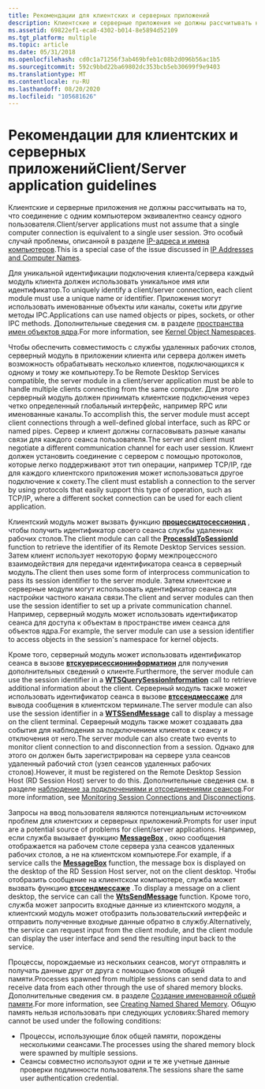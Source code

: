 ```yaml
---
title: Рекомендации для клиентских и серверных приложений
description: Клиентские и серверные приложения не должны рассчитывать на то, что соединение с одним компьютером эквивалентно сеансу одного пользователя.
ms.assetid: 69822ef1-eca8-4302-b014-8e5894d52109
ms.tgt_platform: multiple
ms.topic: article
ms.date: 05/31/2018
ms.openlocfilehash: cd0c1a71256f3ab469bfeb1c08b2d096b56ac1b5
ms.sourcegitcommit: 592c9bbd22ba69802dc353bcb5eb30699f9e9403
ms.translationtype: MT
ms.contentlocale: ru-RU
ms.lasthandoff: 08/20/2020
ms.locfileid: "105681626"
---
```

# <a name="clientserver-application-guidelines"></a><span data-ttu-id="55ee1-103">Рекомендации для клиентских и серверных приложений</span><span class="sxs-lookup"><span data-stu-id="55ee1-103">Client/Server application guidelines</span></span>

<span data-ttu-id="55ee1-104">Клиентские и серверные приложения не должны рассчитывать на то, что соединение с одним компьютером эквивалентно сеансу одного пользователя.</span><span class="sxs-lookup"><span data-stu-id="55ee1-104">Client/server applications must not assume that a single computer connection is equivalent to a single user session.</span></span> <span data-ttu-id="55ee1-105">Это особый случай проблемы, описанной в разделе [IP-адреса и имена компьютеров](ip-addresses-and-computer-names.md).</span><span class="sxs-lookup"><span data-stu-id="55ee1-105">This is a special case of the issue discussed in [IP Addresses and Computer Names](ip-addresses-and-computer-names.md).</span></span>

<span data-ttu-id="55ee1-106">Для уникальной идентификации подключения клиента/сервера каждый модуль клиента должен использовать уникальное имя или идентификатор.</span><span class="sxs-lookup"><span data-stu-id="55ee1-106">To uniquely identify a client/server connection, each client module must use a unique name or identifier.</span></span> <span data-ttu-id="55ee1-107">Приложения могут использовать именованные объекты или каналы, сокеты или другие методы IPC.</span><span class="sxs-lookup"><span data-stu-id="55ee1-107">Applications can use named objects or pipes, sockets, or other IPC methods.</span></span> <span data-ttu-id="55ee1-108">Дополнительные сведения см. в разделе [пространства имен объектов ядра](kernel-object-namespaces.md).</span><span class="sxs-lookup"><span data-stu-id="55ee1-108">For more information, see [Kernel Object Namespaces](kernel-object-namespaces.md).</span></span>

<span data-ttu-id="55ee1-109">Чтобы обеспечить совместимость с службы удаленных рабочих столов, серверный модуль в приложении клиента или сервера должен иметь возможность обрабатывать несколько клиентов, подключающихся к одному и тому же компьютеру.</span><span class="sxs-lookup"><span data-stu-id="55ee1-109">To be Remote Desktop Services compatible, the server module in a client/server application must be able to handle multiple clients connecting from the same computer.</span></span> <span data-ttu-id="55ee1-110">Для этого серверный модуль должен принимать клиентские подключения через четко определенный глобальный интерфейс, например RPC или именованные каналы.</span><span class="sxs-lookup"><span data-stu-id="55ee1-110">To accomplish this, the server module must accept client connections through a well-defined global interface, such as RPC or named pipes.</span></span> <span data-ttu-id="55ee1-111">Сервер и клиент должны согласовывать разные каналы связи для каждого сеанса пользователя.</span><span class="sxs-lookup"><span data-stu-id="55ee1-111">The server and client must negotiate a different communication channel for each user session.</span></span> <span data-ttu-id="55ee1-112">Клиент должен установить соединение с сервером с помощью протоколов, которые легко поддерживают этот тип операции, например TCP/IP, где для каждого клиентского приложения может использоваться другое подключение к сокету.</span><span class="sxs-lookup"><span data-stu-id="55ee1-112">The client must establish a connection to the server by using protocols that easily support this type of operation, such as TCP/IP, where a different socket connection can be used for each client application.</span></span>

<span data-ttu-id="55ee1-113">Клиентский модуль может вызвать функцию [**процессидтосессионид**](/windows/win32/api/processthreadsapi/nf-processthreadsapi-processidtosessionid) , чтобы получить идентификатор своего сеанса службы удаленных рабочих столов.</span><span class="sxs-lookup"><span data-stu-id="55ee1-113">The client module can call the [**ProcessIdToSessionId**](/windows/win32/api/processthreadsapi/nf-processthreadsapi-processidtosessionid) function to retrieve the identifier of its Remote Desktop Services session.</span></span> <span data-ttu-id="55ee1-114">Затем клиент использует некоторую форму межпроцессного взаимодействия для передачи идентификатора сеанса в серверный модуль.</span><span class="sxs-lookup"><span data-stu-id="55ee1-114">The client then uses some form of interprocess communication to pass its session identifier to the server module.</span></span> <span data-ttu-id="55ee1-115">Затем клиентские и серверные модули могут использовать идентификатор сеанса для настройки частного канала связи.</span><span class="sxs-lookup"><span data-stu-id="55ee1-115">The client and server modules can then use the session identifier to set up a private communication channel.</span></span> <span data-ttu-id="55ee1-116">Например, серверный модуль может использовать идентификатор сеанса для доступа к объектам в пространстве имен сеанса для объектов ядра.</span><span class="sxs-lookup"><span data-stu-id="55ee1-116">For example, the server module can use a session identifier to access objects in the session's namespace for kernel objects.</span></span>

<span data-ttu-id="55ee1-117">Кроме того, серверный модуль может использовать идентификатор сеанса в вызове [**втскуерисессионинформатион**](/windows/desktop/api/Wtsapi32/nf-wtsapi32-wtsquerysessioninformationa) для получения дополнительных сведений о клиенте.</span><span class="sxs-lookup"><span data-stu-id="55ee1-117">Furthermore, the server module can use the session identifier in a [**WTSQuerySessionInformation**](/windows/desktop/api/Wtsapi32/nf-wtsapi32-wtsquerysessioninformationa) call to retrieve additional information about the client.</span></span> <span data-ttu-id="55ee1-118">Серверный модуль также может использовать идентификатор сеанса в вызове [**втссендмессаже**](/windows/desktop/api/Wtsapi32/nf-wtsapi32-wtssendmessagea) для вывода сообщения в клиентском терминале.</span><span class="sxs-lookup"><span data-stu-id="55ee1-118">The server module can also use the session identifier in a [**WTSSendMessage**](/windows/desktop/api/Wtsapi32/nf-wtsapi32-wtssendmessagea) call to display a message on the client terminal.</span></span> <span data-ttu-id="55ee1-119">Серверный модуль также может создавать два события для наблюдения за подключением клиентов к сеансу и отключения от него.</span><span class="sxs-lookup"><span data-stu-id="55ee1-119">The server module can also create two events to monitor client connection to and disconnection from a session.</span></span> <span data-ttu-id="55ee1-120">Однако для этого он должен быть зарегистрирован на сервере узла сеансов удаленный рабочий стол (узел сеансов удаленных рабочих столов).</span><span class="sxs-lookup"><span data-stu-id="55ee1-120">However, it must be registered on the Remote Desktop Session Host (RD Session Host) server to do this.</span></span> <span data-ttu-id="55ee1-121">Дополнительные сведения см. в разделе [наблюдение за подключениями и отсоединениями сеансов](monitoring-session-connections-and-disconnections.md).</span><span class="sxs-lookup"><span data-stu-id="55ee1-121">For more information, see [Monitoring Session Connections and Disconnections](monitoring-session-connections-and-disconnections.md).</span></span>

<span data-ttu-id="55ee1-122">Запросы на ввод пользователя являются потенциальным источником проблем для клиентских и серверных приложений.</span><span class="sxs-lookup"><span data-stu-id="55ee1-122">Prompts for user input are a potential source of problems for client/server applications.</span></span> <span data-ttu-id="55ee1-123">Например, если служба вызывает функцию [**MessageBox**](/windows/desktop/api/winuser/nf-winuser-messagebox) , окно сообщения отображается на рабочем столе сервера узла сеансов удаленных рабочих столов, а не на клиентском компьютере.</span><span class="sxs-lookup"><span data-stu-id="55ee1-123">For example, if a service calls the [**MessageBox**](/windows/desktop/api/winuser/nf-winuser-messagebox) function, the message box is displayed on the desktop of the RD Session Host server, not on the client desktop.</span></span> <span data-ttu-id="55ee1-124">Чтобы отобразить сообщение на клиентском компьютере, служба может вызвать функцию [**втссендмессаже**](/windows/desktop/api/Wtsapi32/nf-wtsapi32-wtssendmessagea) .</span><span class="sxs-lookup"><span data-stu-id="55ee1-124">To display a message on a client desktop, the service can call the [**WtsSendMessage**](/windows/desktop/api/Wtsapi32/nf-wtsapi32-wtssendmessagea) function.</span></span> <span data-ttu-id="55ee1-125">Кроме того, служба может запросить входные данные из клиентского модуля, а клиентский модуль может отобразить пользовательский интерфейс и отправить полученные входные данные обратно в службу.</span><span class="sxs-lookup"><span data-stu-id="55ee1-125">Alternatively, the service can request input from the client module, and the client module can display the user interface and send the resulting input back to the service.</span></span>

<span data-ttu-id="55ee1-126">Процессы, порождаемые из нескольких сеансов, могут отправлять и получать данные друг от друга с помощью блоков общей памяти.</span><span class="sxs-lookup"><span data-stu-id="55ee1-126">Processes spawned from multiple sessions can send data to and receive data from each other through the use of shared memory blocks.</span></span> <span data-ttu-id="55ee1-127">Дополнительные сведения см. в разделе [Создание именованной общей памяти](/windows/desktop/Memory/creating-named-shared-memory).</span><span class="sxs-lookup"><span data-stu-id="55ee1-127">For more information, see [Creating Named Shared Memory](/windows/desktop/Memory/creating-named-shared-memory).</span></span> <span data-ttu-id="55ee1-128">Общую память нельзя использовать при следующих условиях:</span><span class="sxs-lookup"><span data-stu-id="55ee1-128">Shared memory cannot be used under the following conditions:</span></span>

-   <span data-ttu-id="55ee1-129">Процессы, использующие блок общей памяти, порождены несколькими сеансами.</span><span class="sxs-lookup"><span data-stu-id="55ee1-129">The processes using the shared memory block were spawned by multiple sessions.</span></span>
-   <span data-ttu-id="55ee1-130">Сеансы совместно используют одни и те же учетные данные проверки подлинности пользователя.</span><span class="sxs-lookup"><span data-stu-id="55ee1-130">The sessions share the same user authentication credential.</span></span>

 

 